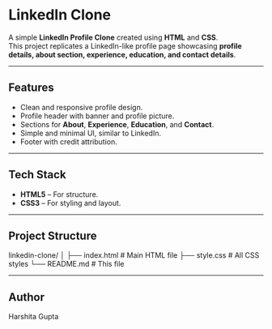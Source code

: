 # LinkedIn Clone

A simple **LinkedIn Profile Clone** created using **HTML** and **CSS**.  
This project replicates a LinkedIn-like profile page showcasing **profile details, about section, experience, education, and contact details**.

---

## Features
- Clean and responsive profile design.
- Profile header with banner and profile picture.
- Sections for **About**, **Experience**, **Education**, and **Contact**.
- Simple and minimal UI, similar to LinkedIn.
- Footer with credit attribution.

---

## Tech Stack
- **HTML5** – For structure.
- **CSS3** – For styling and layout.

---

## Project Structure
linkedin-clone/
│
├── index.html          # Main HTML file
├── style.css           # All CSS styles
└── README.md           # This file

---

## Author
Harshita Gupta
